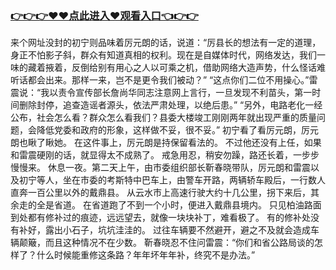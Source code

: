 ### <a href="https://k5t6.com">👉👉👉♥♥点此进入♥观看入口👈👉👉</a>




来个网址没封的初宁则品味着厉元朗的话，说道：“厉县长的想法有一定的道理，身正不怕影子斜，群众有知道真相的权利。现在是自媒体时代，网络发达，我们一味的藏着掖着，反倒给别有用心之人以可乘之机，借助网络大造声势，什么怪话难听话都会出来。那样一来，岂不是更令我们被动？”
“这点你们二位不用操心。”雷震说：“我以责令宣传部长詹尚华同志注意网上言行，一旦发现不利苗头，第一时间删除封停，追查造谣者源头，依法严肃处理，以绝后患。”
“另外，电路老化一经公布，社会怎么看？群众怎么看我们？县委大楼竣工刚刚两年就出现严重的质量问题，会降低党委和政府的形象，这样做不妥，很不妥。”
初宁看了看厉元朗，厉元朗也瞅了瞅她。
在这件事上，厉元朗是持保留看法的。
不过他还没有上任，如果和雷震硬刚的话，就显得太不成熟了。
戒急用忍，稍安勿躁，路还长着，一步步慢慢来。
休息一夜。第二天上午，由市委组织部长靳春晓带队，厉元朗和雷震以及初宁等人，坐在市委的考斯特中巴车上，由警车开路，两辆轿车殿后，一行数人直奔一百公里以外的戴鼎县。
从云水市上高速行驶大约十几公里，拐下来后，其余走的全是省道。
在省道跑了不到一个小时，便进入戴鼎县境内。
只见柏油路面到处都有修补过的痕迹，远远望去，就像一块块补丁，难看极了。
有的修补处没有补好，露出小石子，坑坑洼洼的。
过往车辆要不然避开，避之不及就会造成车辆颠簸，而且这种情况不在少数。
靳春晓忍不住问雷震：“你们和省公路局谈的怎样了？什么时候能重修这条路？年年坏年年补，终究不是办法。”
